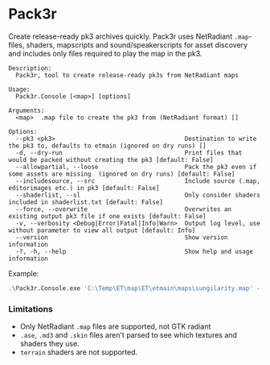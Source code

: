 # Pack3r

Create release-ready pk3 archives quickly. Pack3r uses NetRadiant `.map`-files, shaders, mapscripts and sound/speakerscripts for asset discovery and includes only files required to play the map in the pk3.

```
Description:
  Pack3r, tool to create release-ready pk3s from NetRadiant maps

Usage:
  Pack3r.Console [<map>] [options]

Arguments:
  <map>  .map file to create the pk3 from (NetRadiant format) []

Options:
  --pk3 <pk3>                                    Destination to write the pk3 to, defaults to etmain (ignored on dry runs) []
  -d, --dry-run                                  Print files that would be packed without creating the pk3 [default: False]
  --allowpartial, --loose                        Pack the pk3 even if some assets are missing  (ignored on dry runs) [default: False]
  --includesource, --src                         Include source (.map, editorimages etc.) in pk3 [default: False]
  --shaderlist, --sl                             Only consider shaders included in shaderlist.txt [default: False]
  --force, --overwrite                           Overwrites an existing output pk3 file if one exists [default: False]
  -v, --verbosity <Debug|Error|Fatal|Info|Warn>  Output log level, use without parameter to view all output [default: Info]
  --version                                      Show version information
  -?, -h, --help                                 Show help and usage information
```

Example:

```bash
.\Pack3r.Console.exe 'C:\Temp\ET\map\ET\etmain\maps\sungilarity.map' --pk3 'C:\Temp\test.pk3' --loose --overwrite -v
```

### Limitations
- Only NetRadiant `.map` files are supported, not GTK radiant
- `.ase`, `.md3` and `.skin` files aren't parsed to see which textures and shaders they use.
- `terrain` shaders are not supported.

